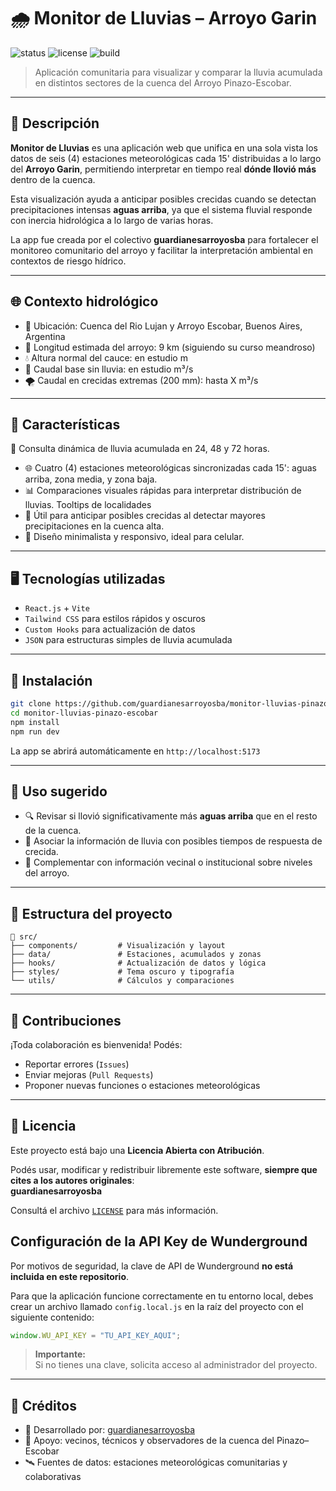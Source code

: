 # 🌧️ Monitor de Lluvias – Arroyo Garin

![status](https://img.shields.io/badge/status-en%20desarrollo-blue)
![license](https://img.shields.io/badge/licencia-abierta%20con%20atribuci%C3%B3n-brightgreen)
![build](https://img.shields.io/badge/build-manual-lightgrey)

> Aplicación comunitaria para visualizar y comparar la lluvia acumulada en distintos sectores de la cuenca del Arroyo Pinazo-Escobar.

---

## 📖 Descripción

**Monitor de Lluvias** es una aplicación web que unifica en una sola vista los datos de seis (4) estaciones meteorológicas cada 15' distribuidas a lo largo del **Arroyo Garin**, permitiendo interpretar en tiempo real **dónde llovió más** dentro de la cuenca.

Esta visualización ayuda a anticipar posibles crecidas cuando se detectan precipitaciones intensas **aguas arriba**, ya que el sistema fluvial responde con inercia hidrológica a lo largo de varias horas.

La app fue creada por el colectivo **guardianesarroyosba** para fortalecer el monitoreo comunitario del arroyo y facilitar la interpretación ambiental en contextos de riesgo hídrico.

---

## 🌐 Contexto hidrológico

- 📍 Ubicación: Cuenca del Rio Lujan y Arroyo Escobar, Buenos Aires, Argentina  
- 📏 Longitud estimada del arroyo: 9 km (siguiendo su curso meandroso)  
- 💧 Altura normal del cauce: en estudio m  
- 🌊 Caudal base sin lluvia: en estudio m³/s  
- 🌪️ Caudal en crecidas extremas (200 mm): hasta X m³/s  

---

## 🧰 Características

 🔁 Consulta dinámica de lluvia acumulada en 24, 48 y 72 horas.  
- 🌐 Cuatro (4) estaciones meteorológicas sincronizadas cada 15': aguas arriba, zona media, y zona baja.  
- 📊 Comparaciones visuales rápidas para interpretar distribución de lluvias. Tooltips de localidades 
- 🔎 Útil para anticipar posibles crecidas al detectar mayores precipitaciones en la cuenca alta.  
- 🎯 Diseño minimalista y responsivo, ideal para celular.  

---

## 🖥️ Tecnologías utilizadas

- `React.js` + `Vite`  
- `Tailwind CSS` para estilos rápidos y oscuros  
- `Custom Hooks` para actualización de datos  
- `JSON` para estructuras simples de lluvia acumulada  

---

## 🚀 Instalación

```bash
git clone https://github.com/guardianesarroyosba/monitor-lluvias-pinazo-escobar.git
cd monitor-lluvias-pinazo-escobar
npm install
npm run dev
```

La app se abrirá automáticamente en `http://localhost:5173`

---

## 🧪 Uso sugerido

- 🔍 Revisar si llovió significativamente más **aguas arriba** que en el resto de la cuenca.  
- 🧠 Asociar la información de lluvia con posibles tiempos de respuesta de crecida.  
- 📌 Complementar con información vecinal o institucional sobre niveles del arroyo.  

---

## 📂 Estructura del proyecto

```
📁 src/
├── components/         # Visualización y layout
├── data/               # Estaciones, acumulados y zonas
├── hooks/              # Actualización de datos y lógica
├── styles/             # Tema oscuro y tipografía
└── utils/              # Cálculos y comparaciones
```

---

## 🤝 Contribuciones

¡Toda colaboración es bienvenida! Podés:

- Reportar errores (`Issues`)  
- Enviar mejoras (`Pull Requests`)  
- Proponer nuevas funciones o estaciones meteorológicas  

---

## 🪪 Licencia

Este proyecto está bajo una **Licencia Abierta con Atribución**.

Podés usar, modificar y redistribuir libremente este software, **siempre que cites a los autores originales**:  
**guardianesarroyosba**

Consultá el archivo [`LICENSE`](./LICENSE) para más información.


## Configuración de la API Key de Wunderground

Por motivos de seguridad, la clave de API de Wunderground **no está incluida en este repositorio**.

Para que la aplicación funcione correctamente en tu entorno local, debes crear un archivo llamado `config.local.js` en la raíz del proyecto con el siguiente contenido:

```js
window.WU_API_KEY = "TU_API_KEY_AQUI";
```

> **Importante:**  
Si no tienes una clave, solicita acceso al administrador del proyecto.

---

## 🧠 Créditos

- 🌱 Desarrollado por: [guardianesarroyosba](https://github.com/guardianesarroyosba)  
- 🤝 Apoyo: vecinos, técnicos y observadores de la cuenca del Pinazo–Escobar  
- 🛰️ Fuentes de datos: estaciones meteorológicas comunitarias y colaborativas  
